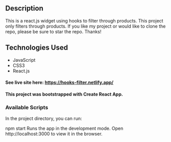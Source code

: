 ## Description
This is a react.js widget using hooks to filter through products. This project only filters through products. If you like my project or would like to clone the repo, please be sure to star the repo. Thanks!

## Technologies Used
* JavaScript
* CSS3
* React.js

#### See live site here: https://hooks-filter.netlify.app/

#### This project was bootstrapped with Create React App.

### Available Scripts
In the project directory, you can run:

npm start
Runs the app in the development mode.
Open http://localhost:3000 to view it in the browser.

